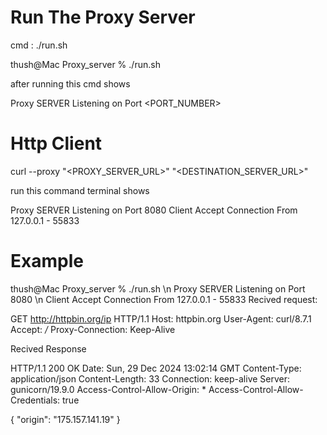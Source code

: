 # Run The Proxy Server

cmd :   ./run.sh

thush@Mac Proxy_server % ./run.sh

after running this cmd shows

Proxy SERVER Listening on Port <PORT_NUMBER>

# Http Client 

curl --proxy "<PROXY_SERVER_URL>" "<DESTINATION_SERVER_URL>"

run this command terminal shows 

Proxy SERVER Listening on Port 8080
Client Accept Connection From 127.0.0.1 - 55833

# Example

thush@Mac Proxy_server % ./run.sh  \n
Proxy SERVER Listening on Port 8080 \n
Client Accept Connection From 127.0.0.1 - 55833
Recived request:

GET http://httpbin.org/ip HTTP/1.1
Host: httpbin.org
User-Agent: curl/8.7.1
Accept: */*
Proxy-Connection: Keep-Alive


Recived Response 

HTTP/1.1 200 OK
Date: Sun, 29 Dec 2024 13:02:14 GMT
Content-Type: application/json
Content-Length: 33
Connection: keep-alive
Server: gunicorn/19.9.0
Access-Control-Allow-Origin: *
Access-Control-Allow-Credentials: true

{
  "origin": "175.157.141.19"
}
